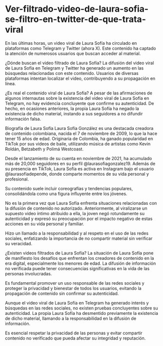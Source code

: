 # Ver-filtrado-video-de-laura-sofia-se-filtro-en-twitter-de-que-trata-viral

En las últimas horas, un video viral de Laura Sofía ha circulado en plataformas como Telegram y Twitter (ahora X). Este contenido ha captado la atención de numerosos usuarios que buscan acceder al material.


¿Dónde buscan el video filtrado de Laura Sofía?
La difusión del video viral de Laura Sofía en Telegram y Twitter ha generado un aumento en las búsquedas relacionadas con este contenido. Usuarios de diversas plataformas intentan localizar el video, contribuyendo a su propagación en línea.

¿Es real el contenido viral de Laura Sofía?
A pesar de las afirmaciones de algunos internautas sobre la existencia del video viral de Laura Sofía en Telegram, no hay evidencia concluyente que confirme su autenticidad. De hecho, en ocasiones anteriores, la propia Laura Sofía ha negado la existencia de dicho material, instando a sus seguidores a no difundir información falsa.

Biografía de Laura Sofía
Laura Sofía González es una destacada creadora de contenido colombiana, nacida el 7 de noviembre de 2009, lo que la hace tener 15 años de edad. Originaria de Colombia, ha ganado popularidad en TikTok por sus videos de baile, utilizando música de artistas como Kevin Roldán, Betzabeth y Polimá Westcoast.

Desde el lanzamiento de su cuenta en noviembre de 2021, ha acumulado más de 20,000 seguidores en su perfil @laurasofiagonzalez19. Además de su presencia en TikTok, Laura Sofía es activa en Instagram bajo el usuario @laurasofiadepende, donde comparte momentos de su vida personal y profesional.



Su contenido suele incluir coreografías y tendencias populares, consolidándola como una figura influyente entre los jóvenes.

No es la primera vez que Laura Sofía enfrenta situaciones relacionadas con la difusión de contenido no autorizado. Anteriormente, al viralizarse un supuesto video íntimo atribuido a ella, la joven negó rotundamente su autenticidad y expresó su preocupación por el impacto negativo de estas acciones en su vida personal y familiar.

Hizo un llamado a la responsabilidad y al respeto en el uso de las redes sociales, enfatizando la importancia de no compartir material sin verificar su veracidad.

¿Existen videos filtrados de Laura Sofía?
La situación de Laura Sofía pone de manifiesto los desafíos que enfrentan los creadores de contenido en la era digital, especialmente los menores de edad. La difusión de información no verificada puede tener consecuencias significativas en la vida de las personas involucradas.

Es fundamental promover un uso responsable de las redes sociales y proteger la privacidad y bienestar de todos los usuarios, evitando la propagación de contenido sin confirmar su autenticidad.

Aunque el video viral de Laura Sofía en Telegram ha generado interés y búsquedas en las redes sociales, no existen pruebas concluyentes sobre su autenticidad. La propia Laura Sofía ha desmentido previamente la existencia de dicho material, llamando a la responsabilidad en la difusión de información.

Es esencial respetar la privacidad de las personas y evitar compartir contenido no verificado que pueda afectar su integridad y reputación.
